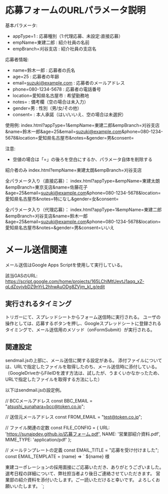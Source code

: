 # 応募フォームのURLパラメータ説明

基本パラメータ:
- appType=1          : 応募種別（1:代理応募、未設定:直接応募）
- empName=東建二郎    : 紹介社員の名前
- empBranch=刈谷支店  : 紹介社員の支店名

応募者情報:
- name=鈴木一郎      : 応募者の氏名
- age=25            : 応募者の年齢
- email=suzuki@example.com : 応募者のメールアドレス
- phone=080-1234-5678     : 応募者の電話番号
- location=愛知県名古屋市  : 希望勤務地
- notes=            : 備考欄（空の場合は未入力）
- gender=男          : 性別（男/女/その他）
- consent=          : 本人承諾（はい/いいえ、空の場合は未選択）

使用例:
index.html?appType=1&empName=東建二郎&empBranch=刈谷支店&name=鈴木一郎&age=25&email=suzuki@example.com&phone=080-1234-5678&location=愛知県名古屋市&notes=&gender=男&consent=

注意:
- 空値の場合は「=」の後ろを空白にするか、パラメータ自体を削除する


紹介者のみ
index.html?empName=東建太朗&empBranch=刈谷支店

全パラメータ入り（直接応募）：
index.html?appType=&empName=東建太朗&empBranch=東京支店&name=佐藤花子&age=25&email=suzuki@example.com&phone=080-1234-5678&location=愛知県名古屋市&notes=特になし&gender=女&consent=

全パラメータ入り（代理応募）：
index.html?appType=1&empName=東建二郎&empBranch=刈谷支店&name=鈴木一郎&age=25&email=suzuki@example.com&phone=080-1234-5678&location=愛知県名古屋市&notes=&gender=男&consent=いいえ



# メール送信関連
メール送信はGoogle Apps Scriptを使用して実行している。

該当GASのURL:
https://script.google.com/home/projects/165LChlMtUevtJ1aqq_xZ-qLdZovjvbDZ9nYrL2hhwAuODg8ZVjm_kI_g/edit

## 実行されるタイミング
トリガーにて、スプレッドシートからフォーム送信時に実行される。
ユーザの操作としては、応募するボタンを押し、Googleスプレッドシートに登録されるタイミングで、メール送信用のメソッド（onFormSubmit）が実行される。

## 関連設定
sendmail.jsの上部に、メール送信に関する設定がある。
添付ファイルについては、URLで指定したファイルを取得したのち、メール送信時に添付している。
（GoogleDriveからFileIDを渡す方法は、試したが、うまくいかなかったため、URLで指定したファイルを取得する方法にした）

以下はsendmail.jsの設定例。

// BCCメールアドレス
const BBC_EMAIL = "atsushi_sunahara+bcc@token.co.jp";

// 送信元メールアドレス
const FROM_EMAIL = "test@token.co.jp";

// ファイル関連の定数
const FILE_CONFIG = {
    URL: 'https://sunajpdev.github.io/応募フォーム.pdf',
    NAME: '営業部紹介資料.pdf',
    MIME_TYPE: 'application/pdf'
};

// メールテンプレートの定義
const EMAIL_TITLE = "応募を受け付けました";
const EMAIL_TEMPLATE = (name) => `
${name} 様

東建コーポレーションの採用面接にご応募いただき、ありがとうございました。
選考日程の詳細について、弊社担当者より後日ご連絡させていただきます。
営業部の紹介資料を添付いたします。ご一読いただけると幸いです。
よろしくお願いいたします。
`;
